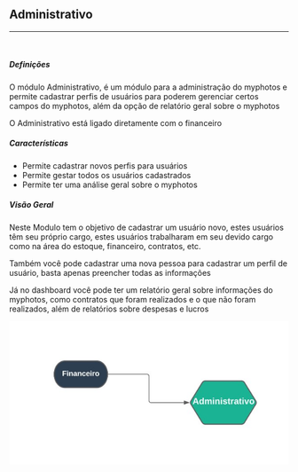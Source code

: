 ## Administrativo
***
<br>

##### **Definições**

O módulo Administrativo, é um módulo para a administração do myphotos e permite cadastrar perfis
de usuários para poderem gerenciar certos campos do myphotos, além da opção de relatório geral sobre o myphotos

O Administrativo está ligado diretamente com o financeiro

##### **Características**

* Permite cadastrar novos perfis para usuários
* Permite gestar todos os usuários cadastrados
* Permite ter uma análise geral sobre o myphotos

##### **Visão Geral**

Neste Modulo tem o objetivo de cadastrar um usuário novo, estes usuários têm  seu próprio cargo,
estes usuários trabalharam em seu devido cargo como na área do estoque, financeiro, contratos, etc.

Também você pode cadastrar uma nova pessoa para cadastrar um perfil de usuário, basta apenas
preencher todas as informações

Já no dashboard você pode ter um relatório geral sobre informações do myphotos, como contratos
que foram realizados e o que não foram realizados, além de relatórios sobre despesas e lucros

![](../img/admMind.jpg)
